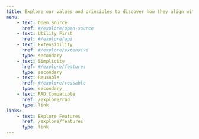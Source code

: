 ```yaml
---
title: Explore our values and principles to discover how they align with you, your project, and your team.
menu:
    - text: Open Source
      href: #/explore/open-source
    - text: Utility First
      href: #/explore/api
    - text: Extensibility
      href: #/explore/extensive
      type: secondary
    - text: Simplicity
      href: #/explore/features
      type: secondary
    - text: Reusable
      href: #/explore/reusable
      type: secondary
    - text: RAD Compatible
      href: /explore/rad
      type: link
links:
    - text: Explore Features
      href: /explore/features
      type: link
---
```

